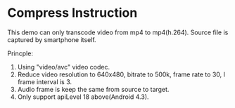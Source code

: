 # Compress Instruction

This demo can only transcode video from mp4 to mp4(h.264). Source file is captured by smartphone itself. 

Princple:
1. Using "video/avc" video codec.
2. Reduce video resolution to 640x480, bitrate to 500k, frame rate to 30, I frame interval is 3.
3. Audio frame is keep the same from source to target.
4. Only support apiLevel 18 above(Android 4.3).

